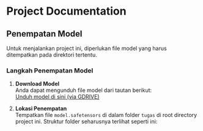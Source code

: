 # Project Documentation

## **Penempatan Model**

Untuk menjalankan project ini, diperlukan file model yang harus ditempatkan pada direktori tertentu.

### **Langkah Penempatan Model**

1. **Download Model**  
   Anda dapat mengunduh file model dari tautan berikut:  
   [Unduh model di sini (via GDRIVE)](https://drive.usercontent.google.com/download?id=1PKJvXU39pzBBc_x2v3vtdCPUPiE31Vrt&export=download&authuser=0)

2. **Lokasi Penempatan**  
   Tempatkan file `model.safetensors` di dalam folder `tugas` di root directory project ini. Struktur folder seharusnya terlihat seperti ini:
   
